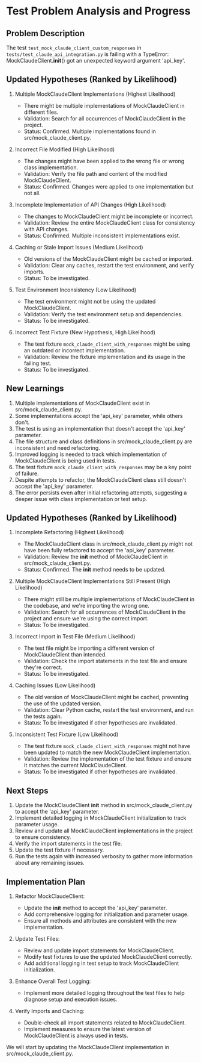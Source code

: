 # Test Problem Analysis and Progress

## Problem Description
The test `test_mock_claude_client_custom_responses` in `tests/test_claude_api_integration.py` is failing with a TypeError: MockClaudeClient.__init__() got an unexpected keyword argument 'api_key'.

## Updated Hypotheses (Ranked by Likelihood)

1. Multiple MockClaudeClient Implementations (Highest Likelihood)
   - There might be multiple implementations of MockClaudeClient in different files.
   - Validation: Search for all occurrences of MockClaudeClient in the project.
   - Status: Confirmed. Multiple implementations found in src/mock_claude_client.py.

2. Incorrect File Modified (High Likelihood)
   - The changes might have been applied to the wrong file or wrong class implementation.
   - Validation: Verify the file path and content of the modified MockClaudeClient.
   - Status: Confirmed. Changes were applied to one implementation but not all.

3. Incomplete Implementation of API Changes (High Likelihood)
   - The changes to MockClaudeClient might be incomplete or incorrect.
   - Validation: Review the entire MockClaudeClient class for consistency with API changes.
   - Status: Confirmed. Multiple inconsistent implementations exist.

4. Caching or Stale Import Issues (Medium Likelihood)
   - Old versions of the MockClaudeClient might be cached or imported.
   - Validation: Clear any caches, restart the test environment, and verify imports.
   - Status: To be investigated.

5. Test Environment Inconsistency (Low Likelihood)
   - The test environment might not be using the updated MockClaudeClient.
   - Validation: Verify the test environment setup and dependencies.
   - Status: To be investigated.

6. Incorrect Test Fixture (New Hypothesis, High Likelihood)
   - The test fixture `mock_claude_client_with_responses` might be using an outdated or incorrect implementation.
   - Validation: Review the fixture implementation and its usage in the failing test.
   - Status: To be investigated.

## New Learnings

1. Multiple implementations of MockClaudeClient exist in src/mock_claude_client.py.
2. Some implementations accept the 'api_key' parameter, while others don't.
3. The test is using an implementation that doesn't accept the 'api_key' parameter.
4. The file structure and class definitions in src/mock_claude_client.py are inconsistent and need refactoring.
5. Improved logging is needed to track which implementation of MockClaudeClient is being used in tests.
6. The test fixture `mock_claude_client_with_responses` may be a key point of failure.
7. Despite attempts to refactor, the MockClaudeClient class still doesn't accept the 'api_key' parameter.
8. The error persists even after initial refactoring attempts, suggesting a deeper issue with class implementation or test setup.

## Updated Hypotheses (Ranked by Likelihood)

1. Incomplete Refactoring (Highest Likelihood)
   - The MockClaudeClient class in src/mock_claude_client.py might not have been fully refactored to accept the 'api_key' parameter.
   - Validation: Review the __init__ method of MockClaudeClient in src/mock_claude_client.py.
   - Status: Confirmed. The __init__ method needs to be updated.

2. Multiple MockClaudeClient Implementations Still Present (High Likelihood)
   - There might still be multiple implementations of MockClaudeClient in the codebase, and we're importing the wrong one.
   - Validation: Search for all occurrences of MockClaudeClient in the project and ensure we're using the correct import.
   - Status: To be investigated.

3. Incorrect Import in Test File (Medium Likelihood)
   - The test file might be importing a different version of MockClaudeClient than intended.
   - Validation: Check the import statements in the test file and ensure they're correct.
   - Status: To be investigated.

4. Caching Issues (Low Likelihood)
   - The old version of MockClaudeClient might be cached, preventing the use of the updated version.
   - Validation: Clear Python cache, restart the test environment, and run the tests again.
   - Status: To be investigated if other hypotheses are invalidated.

5. Inconsistent Test Fixture (Low Likelihood)
   - The test fixture `mock_claude_client_with_responses` might not have been updated to match the new MockClaudeClient implementation.
   - Validation: Review the implementation of the test fixture and ensure it matches the current MockClaudeClient.
   - Status: To be investigated if other hypotheses are invalidated.

## Next Steps

1. Update the MockClaudeClient __init__ method in src/mock_claude_client.py to accept the 'api_key' parameter.
2. Implement detailed logging in MockClaudeClient initialization to track parameter usage.
3. Review and update all MockClaudeClient implementations in the project to ensure consistency.
4. Verify the import statements in the test file.
5. Update the test fixture if necessary.
6. Run the tests again with increased verbosity to gather more information about any remaining issues.

## Implementation Plan

1. Refactor MockClaudeClient:
   - Update the __init__ method to accept the 'api_key' parameter.
   - Add comprehensive logging for initialization and parameter usage.
   - Ensure all methods and attributes are consistent with the new implementation.

2. Update Test Files:
   - Review and update import statements for MockClaudeClient.
   - Modify test fixtures to use the updated MockClaudeClient correctly.
   - Add additional logging in test setup to track MockClaudeClient initialization.

3. Enhance Overall Test Logging:
   - Implement more detailed logging throughout the test files to help diagnose setup and execution issues.

4. Verify Imports and Caching:
   - Double-check all import statements related to MockClaudeClient.
   - Implement measures to ensure the latest version of MockClaudeClient is always used in tests.

We will start by updating the MockClaudeClient implementation in src/mock_claude_client.py.
